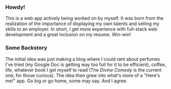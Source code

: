 ### Howdy! ###
This is a web app actively being worked on by myself. It was born from the realization of the importance of displaying my own talents and selling my skills to an employer. In short, I get more experience with full-stack web development and a great inclusion on my resume. Win-win! 

### Some Backstory ###
The initial idea was just making a blog where I could rant about perfumes I've tried (my Google Doc is getting way too full for it to be efficient), coffee, life, whatever book I get myself to read (The _Divine Comedy_ is the current one, for those curious). The idea then grew into what's more of a "Here's me!" app. Go big or go home, some may say. And I agree.
